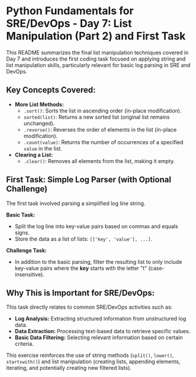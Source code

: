 # Python Fundamentals for SRE/DevOps - Day 7: List Manipulation (Part 2) and First Task

This README summarizes the final list manipulation techniques covered in Day 7 and introduces the first coding task focused on applying string and list manipulation skills, particularly relevant for basic log parsing in SRE and DevOps.

## Key Concepts Covered:

* **More List Methods:**
    * `.sort()`: Sorts the list in ascending order (in-place modification).
    * `sorted(list)`: Returns a new sorted list (original list remains unchanged).
    * `.reverse()`: Reverses the order of elements in the list (in-place modification).
    * `.count(value)`: Returns the number of occurrences of a specified `value` in the list.
* **Clearing a List:**
    * `.clear()`: Removes all elements from the list, making it empty.

## First Task: Simple Log Parser (with Optional Challenge)

The first task involved parsing a simplified log line string.

**Basic Task:**

* Split the log line into key-value pairs based on commas and equals signs.
* Store the data as a list of lists: `[['key', 'value'], ...]`.

**Challenge Task:**

* In addition to the basic parsing, filter the resulting list to only include key-value pairs where the **key** starts with the letter "t" (case-insensitive).

## Why This is Important for SRE/DevOps:

This task directly relates to common SRE/DevOps activities such as:

* **Log Analysis:** Extracting structured information from unstructured log data.
* **Data Extraction:** Processing text-based data to retrieve specific values.
* **Basic Data Filtering:** Selecting relevant information based on certain criteria.

This exercise reinforces the use of string methods (`split()`, `lower()`, `startswith()`) and list manipulation (creating lists, appending elements, iterating, and potentially creating new filtered lists).